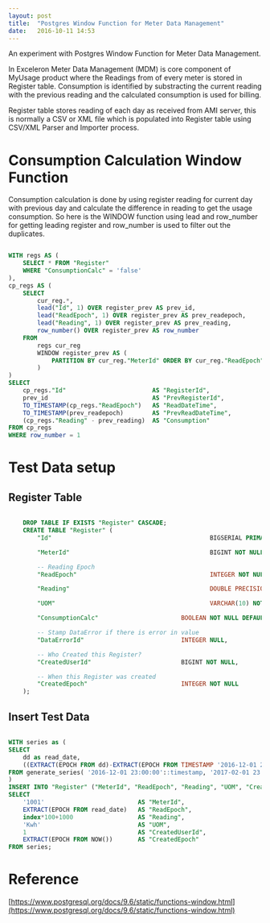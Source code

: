 ```yaml
---
layout: post
title:  "Postgres Window Function for Meter Data Management"
date:   2016-10-11 14:53
---
```


An experiment with Postgres Window Function for Meter Data Management.

In Exceleron Meter Data Management (MDM) is core component of MyUsage product where the Readings from of every meter is stored in Register table. Consumption is identified by substracting the current reading with the previous reading and the calculated consumption is used for billing.


Register table stores reading of each day as received from AMI server, this is normally a CSV or XML file which is populated into Register table using CSV/XML Parser and Importer process.

# Consumption Calculation Window Function

Consumption calculation is done by using register reading for current day with previous day and calculate the difference in reading to get the usage consumption. So here is the WINDOW function using lead and row_number for getting leading register and row_number is used to filter out the duplicates. 

```sql

WITH regs AS (
    SELECT * FROM "Register" 
    WHERE "ConsumptionCalc" = 'false'
),
cp_regs AS (
    SELECT
        cur_reg.*,
        lead("Id", 1) OVER register_prev AS prev_id,
        lead("ReadEpoch", 1) OVER register_prev AS prev_readepoch,
        lead("Reading", 1) OVER register_prev AS prev_reading,
        row_number() OVER register_prev AS row_number
    FROM
        regs cur_reg
        WINDOW register_prev AS (
            PARTITION BY cur_reg."MeterId" ORDER BY cur_reg."ReadEpoch" Desc
        ) 
) 
SELECT 
    cp_regs."Id"                        AS "RegisterId", 
    prev_id                             AS "PrevRegisterId", 
    TO_TIMESTAMP(cp_regs."ReadEpoch")   AS "ReadDateTime", 
    TO_TIMESTAMP(prev_readepoch)        AS "PrevReadDateTime", 
    (cp_regs."Reading" - prev_reading)  AS "Consumption" 
FROM cp_regs
WHERE row_number = 1

```


# Test Data setup

## Register Table
    
```sql

    DROP TABLE IF EXISTS "Register" CASCADE;
    CREATE TABLE "Register" (
        "Id"                                            BIGSERIAL PRIMARY KEY NOT NULL,

        "MeterId"                                       BIGINT NOT NULL,

        -- Reading Epoch
        "ReadEpoch"                                     INTEGER NOT NULL,

        "Reading"                                       DOUBLE PRECISION NULL,

        "UOM"                                           VARCHAR(10) NOT NULL DEFAULT 'Kwh', -- Kwh/Gal

        "ConsumptionCalc"                       BOOLEAN NOT NULL DEFAULT FALSE,

        -- Stamp DataError if there is error in value
        "DataErrorId"                           INTEGER NULL,

        -- Who Created this Register?
        "CreatedUserId"                         BIGINT NOT NULL,

        -- When this Register was created
        "CreatedEpoch"                          INTEGER NOT NULL
    );

```

## Insert Test Data

```sql

WITH series as (
SELECT 
    dd as read_date, 
    ((EXTRACT(EPOCH FROM dd)-EXTRACT(EPOCH FROM TIMESTAMP '2016-12-01 23:00:00'))::integer / 86400) as index 
FROM generate_series( '2016-12-01 23:00:00'::timestamp, '2017-02-01 23:00:00'::timestamp, '1 day'::interval) dd
)
INSERT INTO "Register" ("MeterId", "ReadEpoch", "Reading", "UOM", "CreatedUserId", "CreatedEpoch")
SELECT 
    '1001'                          AS "MeterId", 
    EXTRACT(EPOCH FROM read_date)   AS "ReadEpoch", 
    index*100+1000                  AS "Reading", 
    'Kwh'                           AS "UOM", 
    1                               AS "CreatedUserId", 
    EXTRACT(EPOCH FROM NOW())       AS "CreatedEpoch"  
FROM series;

```

# Reference

[https://www.postgresql.org/docs/9.6/static/functions-window.html](https://www.postgresql.org/docs/9.6/static/functions-window.html)